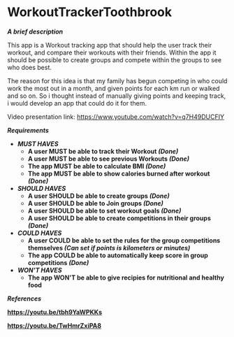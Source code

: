 # WorkoutTrackerToothbrook

<b><i>A brief description</i></b>

This app is a Workout tracking app that should help the user track their workout, and compare their workouts with their friends.
Within the app it should be possible to create groups and compete within the groups to see who does best.

The reason for this idea is that my family has begun competing in who could work the most out in a month, and given points for each km run or walked and so on. 
So i thought instead of manually giving points and keeping track, i would develop an app that could do it for them.

Video presentation link: https://www.youtube.com/watch?v=q7H49DUCFIY

<b><i>Requirements</i><b>
<ul>
<li><i>MUST HAVES</i>
<ul>
  <li>A user MUST be able to track their Workout <i>(Done)</i>
<li>A user MUST be able to see previous Workouts <i>(Done)</i>
<li>The app MUST be able to calculate BMI <i>(Done)</i>
<li>The app MUST be able to show calories burned after workout <i>(Done)</i>
</ul>
<li><i>SHOULD HAVES</i>
<ul>
<li> A user SHOULD be able to create groups <i>(Done)</i>
<li> A user SHOULD be able to Join groups <i>(Done)</i>
<li> A user SHOULD be able to set workout goals <i>(Done)</i>
<li> A user SHOULD be able to create competitions in their groups <i>(Done)</i>
</ul>
<li><i>COULD HAVES</i>
<ul>
<li>A user COULD be able to set the rules for the group competitions themselves <i>(Can set if points is kilometers or minutes)</i>
<li>The app COULD be able to automatically keep score in group competitions <i>(Done)</i>
</ul>
<li><i>WON'T HAVES</i>
<ul>
<li>The app WON'T be able to give recipies for nutritional and healthy food
</ul>
</ul
  
  <b><i>References</i></b>
  
  https://youtu.be/tbh9YaWPKKs
  
  
  https://youtu.be/TwHmrZxiPA8
  
